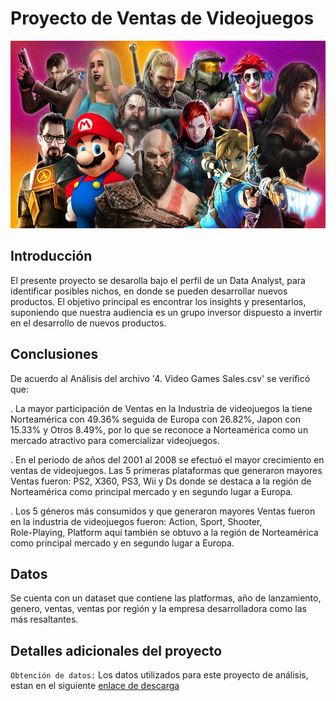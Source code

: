 # Proyecto de Ventas de Videojuegos

<p align=center>
<img src="src\logo.png" height="300" weight="300">
<p>


## Introducción

El presente proyecto se desarolla bajo el perfil de un Data Analyst, para identificar posibles nichos, en donde se pueden desarrollar nuevos productos. El objetivo principal es encontrar los insights y presentarlos, suponiendo que nuestra audiencia es un grupo inversor dispuesto a invertir en el desarrollo de nuevos productos.


## Conclusiones

De acuerdo al Análisis del archivo '4. Video Games Sales.csv' se verificó que:

. La mayor participación de Ventas en la Industria de videojuegos la tiene Norteamérica con 49.36% seguida de Europa con 26.82%, Japon con 15.33% y Otros 8.49%, por lo que se reconoce a Norteamérica como un mercado atractivo para comercializar videojuegos.

. En el periodo de años del 2001 al 2008 se efectuó el mayor crecimiento en ventas de videojuegos. Las 5 primeras plataformas que generaron mayores Ventas fueron: PS2, X360, PS3, Wii y Ds  donde se destaca a la región de Norteamérica como principal mercado y en segundo lugar a Europa.

. Los 5 géneros más consumidos y que generaron mayores Ventas fueron en la industria de videojuegos fueron:  Action, Sport, Shooter,     
Role-Playing, Platform  aquí también se obtuvo a la región de Norteamérica como principal mercado y en segundo lugar a Europa.

## Datos

Se cuenta con un dataset que contiene las platformas, año de lanzamiento, genero, ventas, ventas por región y la empresa desarrolladora como las más resaltantes.


## Detalles adicionales del proyecto

`Obtención de datos:` Los datos utilizados para este proyecto de análisis, estan en el siguiente [enlace de descarga](https://drive.google.com/drive/folders/1k7hHtI3bGQ9UykEvdEwnRecXJAwQBaQQ?usp=sharing) 
